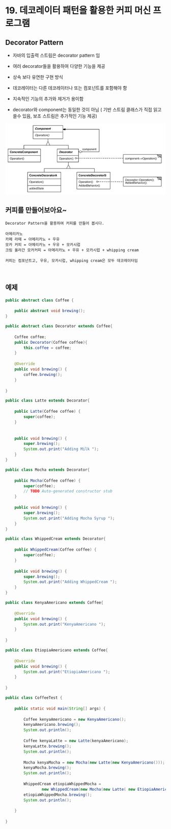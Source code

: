 # 19. 데코레이터 패턴을 활용한 커피 머신 프로그램

## Decorator Pattern

- 자바의 입출력 스트림은 decorator pattern 임

- 여러 decorator들을 활용하여 다양한 기능을 제공

- 상속 보다 유연한 구현 방식

- 데코레이터는 다른 데코레이터나 또는 컴포넌트를 포함해야 함

- 지속적인 기능의 추가와 제거가 용이함

- decorator와 component는 동일한 것이 아님 ( 기반 스트림 클래스가 직접 읽고 쓸수 있음, 보조 스트림은 추가적인 기능 제공)

![decorator](./img/decorator.png)

## 커피를 만들어보아요~

    Decorator Pattern을 활용하여 커피를 만들어 봅시다.
    
    아메리카노
    카페 라떼 = 아메리카노 + 우유
    모카 커피 = 아메리카노 + 우유 + 모카시럽
    크림 올라간 모카커피 = 아메리카노 + 우유 + 모카시럽 + whipping cream
    
    커피는 컴포넌트고, 우유, 모카시럽, whipping cream은 모두 데코레이터임


​    
## 예제 

```java
public abstract class Coffee {
	
	public abstract void brewing();
}
```

```java
public abstract class Decorator extends Coffee{

	Coffee coffee;
	public Decorator(Coffee coffee){
		this.coffee = coffee;
	}
	
	@Override
	public void brewing() {
		coffee.brewing();
	}

}
```

```java
public class Latte extends Decorator{

	public Latte(Coffee coffee) {
		super(coffee);
	}

	
	public void brewing() {
		super.brewing();
		System.out.print("Adding Milk ");
	}
}
```

```java
public class Mocha extends Decorator{

	public Mocha(Coffee coffee) {
		super(coffee);
		// TODO Auto-generated constructor stub
	}

	public void brewing() {
		super.brewing();
		System.out.print("Adding Mocha Syrup ");
	}
}
```

```java
public class WhippedCream extends Decorator{

	public WhippedCream(Coffee coffee) {
		super(coffee);
	}

	public void brewing() {
		super.brewing();
		System.out.print("Adding WhippedCream ");
	}
}
```

```java
public class KenyaAmericano extends Coffee{

	@Override
	public void brewing() {
		System.out.print("KenyaAmericano ");
	}

}
```

```java
public class EtiopiaAmericano extends Coffee{

	@Override
	public void brewing() {
		System.out.print("EtiopiaAmericano ");
	}

}
```

```java
public class CoffeeTest {

	public static void main(String[] args) {

		Coffee kenyaAmericano = new KenyaAmericano();
		kenyaAmericano.brewing();
		System.out.println();
		
		Coffee kenyaLatte = new Latte(kenyaAmericano);
		kenyaLatte.brewing();
		System.out.println();
		
		Mocha kenyaMocha = new Mocha(new Latte(new KenyaAmericano()));
		kenyaMocha.brewing();
		System.out.println();
		
		WhippedCream etiopiaWhippedMocha = 
				new WhippedCream(new Mocha(new Latte( new EtiopiaAmericano())));
		etiopiaWhippedMocha.brewing();
		System.out.println();
		
	}

}
```

